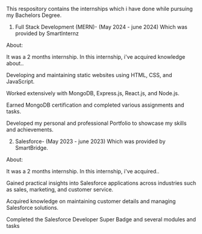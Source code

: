 This respository contains the internships which i have done while pursuing my Bachelors Degree.

1. Full Stack Development (MERN)- (May 2024 - june 2024)
Which was provided by SmartInternz

About:

It was a 2 months internship. In this internship, i've acquired knowledge about..

Developing and maintaining static websites using HTML, CSS, and JavaScript.

Worked extensively with MongoDB, Express.js, React.js, and Node.js.

Earned MongoDB certification and completed various assignments and tasks.

Developed my personal and professional Portfolio to showcase my skills and achievements.

2. Salesforce- (May 2023 - june 2023)
Which was provided by SmartBridge.

About:

It was a 2 months internship. In this internship, i've acquired..

Gained practical insights into Salesforce applications across industries such as sales, marketing, and customer service.

Acquired knowledge on maintaining customer details and managing Salesforce solutions.

Completed the Salesforce Developer Super Badge and several modules and tasks
